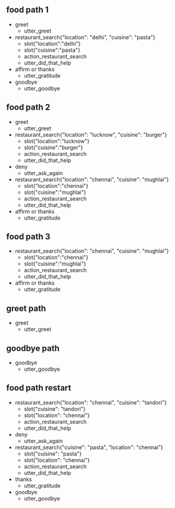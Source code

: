 ## food path 1
* greet
  - utter_greet
* restaurant_search{"location": "delhi", "cuisine": "pasta"}
  - slot{"location":"delhi"}
  - slot{"cuisine":"pasta"}
  - action_restaurant_search
  - utter_did_that_help
* affirm or thanks
  - utter_gratitude
* goodbye
  - utter_goodbye

## food path 2
* greet
  - utter_greet
* restaurant_search{"location": "lucknow", "cuisine": "burger"}
  - slot{"location":"lucknow"}
  - slot{"cuisine":"burger"}
  - action_restaurant_search
  - utter_did_that_help
* deny
  - utter_ask_again
* restaurant_search{"location": "chennai", "cuisine": "mughlai"}
  - slot{"location":"chennai"}
  - slot{"cuisine":"mughlai"}
  - action_restaurant_search
  - utter_did_that_help
* affirm or thanks
  - utter_gratitude

## food path 3
* restaurant_search{"location": "chennai", "cuisine": "mughlai"}
  - slot{"location":"chennai"}
  - slot{"cuisine":"mughlai"}
  - action_restaurant_search
  - utter_did_that_help
* affirm or thanks
  - utter_gratitude

## greet path
* greet
  - utter_greet

## goodbye path
* goodbye
  - utter_goodbye

## food path restart
* restaurant_search{"location": "chennai", "cuisine": "tandori"}
    - slot{"cuisine": "tandori"}
    - slot{"location": "chennai"}
    - action_restaurant_search
    - utter_did_that_help
* deny
    - utter_ask_again
* restaurant_search{"cuisine": "pasta", "location": "chennai"}
    - slot{"cuisine": "pasta"}
    - slot{"location": "chennai"}
    - action_restaurant_search
    - utter_did_that_help
* thanks
    - utter_gratitude
* goodbye
    - utter_goodbye